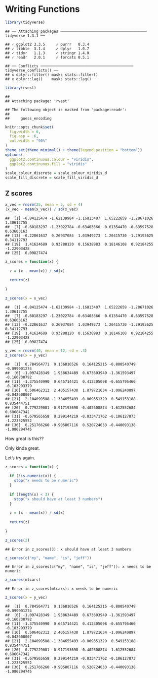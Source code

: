 Writing Functions
================

``` r
library(tidyverse)
```

    ## ── Attaching packages ─────────────────────────────────────── tidyverse 1.3.1 ──

    ## ✓ ggplot2 3.3.5     ✓ purrr   0.3.4
    ## ✓ tibble  3.1.4     ✓ dplyr   1.0.7
    ## ✓ tidyr   1.1.3     ✓ stringr 1.4.0
    ## ✓ readr   2.0.1     ✓ forcats 0.5.1

    ## ── Conflicts ────────────────────────────────────────── tidyverse_conflicts() ──
    ## x dplyr::filter() masks stats::filter()
    ## x dplyr::lag()    masks stats::lag()

``` r
library(rvest)
```

    ## 
    ## Attaching package: 'rvest'

    ## The following object is masked from 'package:readr':
    ## 
    ##     guess_encoding

``` r
knitr::opts_chunk$set(
  fig.width = 6,
  fig.asp = .6,
  out.width = "90%"
)
theme_set(theme_minimal() + theme(legend.position = "bottom"))
options(
  ggplot2.continuous.colour = "viridis",
  ggplot2.continuous.fill = "viridis"
)
scale_colour_discrete = scale_colour_viridis_d
scale_fill_discrete = scale_fill_viridis_d
```

## Z scores

``` r
x_vec = rnorm(25, mean = 5, sd = 4)
(x_vec - mean(x_vec)) / sd(x_vec)
```

    ##  [1] -0.84125474 -1.62139984 -1.16813407  1.65222659 -1.28671026  1.30612755
    ##  [7] -0.60183297 -1.23022784 -0.63403366  0.61354470 -0.63597528  0.63603163
    ## [13] -0.22861637  0.26937084  1.03949273  1.20415730 -1.29195625  0.34112793
    ## [19]  1.41624689  0.93288120  0.15638983  0.18146108  0.92184255 -1.22903428
    ## [25]  0.09827474

``` r
z_scores = function(x) {
  
  z = (x - mean(x)) / sd(x)
  
  return(z)
  
}

z_scores(x = x_vec)
```

    ##  [1] -0.84125474 -1.62139984 -1.16813407  1.65222659 -1.28671026  1.30612755
    ##  [7] -0.60183297 -1.23022784 -0.63403366  0.61354470 -0.63597528  0.63603163
    ## [13] -0.22861637  0.26937084  1.03949273  1.20415730 -1.29195625  0.34112793
    ## [19]  1.41624689  0.93288120  0.15638983  0.18146108  0.92184255 -1.22903428
    ## [25]  0.09827474

``` r
y_vec = rnorm(40, mean = 12, sd = .3)
z_scores(x = y_vec)
```

    ##  [1]  0.784564771  0.136816526  0.164125215 -0.800540749 -0.099001274
    ##  [6] -1.097428349  1.958634489  0.673603949 -1.361593497 -0.160230792
    ## [11] -1.375540990  0.645714421  0.412305098 -0.655796460 -0.103293379
    ## [16]  0.506462312  2.405157438  1.879721634 -1.096240897 -0.042600007
    ## [21]  2.104099588 -1.384655493 -0.009351329  0.549153188  0.835444751
    ## [26]  0.779229081 -0.917193698 -0.402608874 -1.612552684  0.686847342
    ## [31] -0.679565658  0.299144219 -0.033471762 -0.106127873 -1.223525552
    ## [36]  0.251766260 -0.905807116  0.520724033 -0.440093138 -1.086294745

How great is this??

Only kinda great.

Let’s try again.

``` r
z_scores = function(x) {
  
  if (!is.numeric(x)) {
    stop("x needs to be numeric")
  }
  
  if (length(x) < 3) {
    stop("x should have at least 3 numbers")
  }
  
  z = (x - mean(x)) / sd(x)
  
  return(z)
  
}
```

``` r
z_scores(3)
```

    ## Error in z_scores(3): x should have at least 3 numbers

``` r
z_scores(c("my", "name", "is", "jeff"))
```

    ## Error in z_scores(c("my", "name", "is", "jeff")): x needs to be numeric

``` r
z_scores(mtcars)
```

    ## Error in z_scores(mtcars): x needs to be numeric

``` r
z_scores(x = y_vec)
```

    ##  [1]  0.784564771  0.136816526  0.164125215 -0.800540749 -0.099001274
    ##  [6] -1.097428349  1.958634489  0.673603949 -1.361593497 -0.160230792
    ## [11] -1.375540990  0.645714421  0.412305098 -0.655796460 -0.103293379
    ## [16]  0.506462312  2.405157438  1.879721634 -1.096240897 -0.042600007
    ## [21]  2.104099588 -1.384655493 -0.009351329  0.549153188  0.835444751
    ## [26]  0.779229081 -0.917193698 -0.402608874 -1.612552684  0.686847342
    ## [31] -0.679565658  0.299144219 -0.033471762 -0.106127873 -1.223525552
    ## [36]  0.251766260 -0.905807116  0.520724033 -0.440093138 -1.086294745
